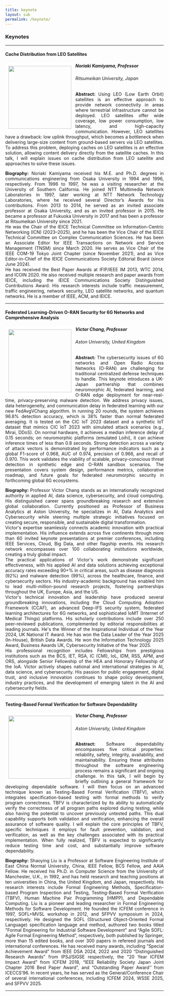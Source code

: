 ```yaml
---
title: keynote
layout: sub
permalink: /keynote/
---
```


<h3>Keynotes</h3>
<hr/>
<h4>Cache Distribution from LEO Satellites</h4>
<img src="/2025/assets/images/keynote_speaker/noriaki_kamiyama.jpg" align="left" style="border:10px solid white" width="200">
<h5><b>Noriaki Kamiyama, Professor</b></h5>
<h6>
Ritsumeikan University, Japan
</h6>
<p style="text-align: justify;">
<b>Abstract: </b> Using LEO (Low Earth Orbit) satellites is an effective approach to provide network connectivity in areas where terrestrial infrastructure cannot be deployed. LEO satellites offer wide coverage, low power consumption, low latency, and high-capacity communication. However, LEO satellites have a drawback: low uplink throughput, which becomes a bottleneck when delivering large-size content from ground-based servers via LEO satellites. To address this problem, deploying caches on LEO satellites is an effective solution, allowing content delivery directly from the satellite caches. In this talk, I will explain issues on cache distribution from LEO satellite and approaches to solve these issues.
</p>
<p style="text-align: justify;">
<b>Biography: </b> Noriaki Kamiyama received his M.E. and Ph.D. degrees in communications engineering from Osaka University in 1994 and 1996, respectively. From 1996 to 1997, he was a visiting researcher at the University of Southern California. He joined NTT Multimedia Network Laboratories in 1997, later working at NTT Network Technology Laboratories, where he received several Director’s Awards for his contributions. From 2013 to 2014, he served as an invited associate professor at Osaka University, and as an invited professor in 2015. He became a professor at Fukuoka University in 2017 and has been a professor at Ritsumeikan University since 2021.
<br/>
He was the Chair of the IEICE Technical Committee on Information-Centric Networking (ICN) (2023–2025), and he has been the Vice Chair of the IEICE Technical Committee on Complex Communication Sciences. He has been an Associate Editor for IEEE Transactions on Network and Service Management (TNSM) since March 2020. He serves as Vice Chair of the IEEE COM-19 Tokyo Joint Chapter (since November 2021), and as Vice Editor-in-Chief of the IEICE Communications Society Editorial Board (since June 2024).
<br/>
He has received the Best Paper Awards at IFIP/IEEE IM 2013, WTC 2014, and ICOIN 2020. He also received multiple research and paper awards from IEICE, including the IEICE Communications Society Distinguished Contributions Award. His research interests include traffic measurement, traffic engineering, network security, LEO satellite networks, and quantum networks. He is a member of IEEE, ACM, and IEICE.
</p>
<hr/>



<h4>Federated Learning-Driven O-RAN Security for 6G Networks and Comprehensive Analysis</h4>
<img src="/2025/assets/images/keynote_speaker/victor_chang.jpg" align="left" style="border:10px solid white" width="200">
<h5><b>Victor Chang, Professor</b></h5>
<h6>
Aston University, United Kingdom
</h6>
<p style="text-align: justify;">
<b>Abstract: </b>The cybersecurity issues of 6G networks and Open Radio Access Networks (O-RAN) are challenging for traditional centralized defense techniques to handle. This keynote introduces a UK-Japan partnership that combines neuromorphic AI, federated learning, and O-RAN edge deployment for near-real-time, privacy-preserving malware detection. We address privacy issues, data heterogeneity, and communication delay in federated learning with our new FedAvgVChang algorithm. In running 20 rounds, the system achieves 96.8% detection accuracy, which is 38% faster than normal federated averaging. It is tested on the CIC IoT 2023 dataset and a synthetic IoT dataset that mimics CIC IoT 2023 with simulated attack scenarios (e.g., Mirai, DDoS). On normal hardware, it achieves a median inference delay of 0.15 seconds; on neuromorphic platforms (emulated Loihi), it can achieve inference times of less than 0.8 seconds. Strong detection across a variety of attack vectors is demonstrated by performance indicators such as a global F1-score of 0.968, AUC of 0.974, precision of 0.966, and recall of 0.970. This work validates the viability of scalable, privacy-conscious threat detection in synthetic edge and O-RAN sandbox scenarios. The presentation covers system design, performance metrics, collaborative roadmap, and future goals for federated neuromorphic security in forthcoming global 6G ecosystems.
</p>
<p style="text-align: justify;">
<b>Biography: </b> Professor Victor Chang stands as an internationally recognized authority in applied AI, data science, cybersecurity, and cloud computing. His distinguished career spans groundbreaking research and extensive global collaboration. Currently positioned as Professor of Business Analytics at Aston University, he specializes in AI, Data Analytics and Cybersecurity while steering multiple strategic initiatives focused on creating secure, responsible, and sustainable digital transformation.
<br/>
Victor's expertise seamlessly connects academic innovation with practical implementation. His influence extends across five continents through more than 60 invited keynote presentations at premier conferences, including IEEE Services, Cloud, Big Data, and other flagship events. His research network encompasses over 100 collaborating institutions worldwide, creating a truly global impact.
<br/>
The practical applications of Victor's work demonstrate significant effectiveness, with his applied AI and data solutions achieving exceptional accuracy rates exceeding 90+% in critical areas, such as disease diagnosis (92%) and malware detection (99%), across the healthcare, finance, and cybersecurity sectors. His industry-academic background has enabled him to lead multi-million-pound research projects, fostering partnerships throughout the UK, Europe, Asia, and the US.
<br/>
Victor's technical innovation and leadership have produced several groundbreaking innovations, including the Cloud Computing Adoption Framework (CCAF), an advanced Deep-IFS security system, federated learning architectures for 6G networks, and sophisticated IoMT (Internet of Medical Things) platforms. His scholarly contributions include over 250 peer-reviewed publications, complemented by editorial responsibilities at leading journals. He's the Winner of the Inspirational Individual of the Year 2024, UK National IT Award. He has won the Data Leader of the Year 2025 (In-House), British Data Awards. He won the Information Technology 2025 Award, Business Awards UK, Cybersecurity Initiative of the Year 2025. 
<br/>
His professional recognition includes Fellowships from prestigious institutions such as the BCS, IET, RSA, IC (CMI), IoL, IDM, RSS, APM, and ORS, alongside Senior Fellowship of the HEA and Honorary Fellowship of the IoA. Victor actively shapes national and international strategies in AI, data science, and cybersecurity. His passion for public engagement, digital trust, and inclusive innovation continues to shape policy development, industry practices, and the development of emerging talent in the AI and cybersecurity fields.

</p>
<hr/>




<h4>Testing-Based Formal Verification for Software Dependability</h4>
<img src="/2025/assets/images/keynote_speaker/shaoying_liu.jpg" align="left" style="border:10px solid white" width="200">
<h5><b>Victor Chang, Professor</b></h5>
<h6>
Aston University, United Kingdom
</h6>
<p style="text-align: justify;">
<b>Abstract: </b>Software dependability encompasses five critical properties: reliability, safety, integrity, availability, and maintainability. Ensuring these attributes throughout the software engineering process remains a significant and ongoing challenge. In this talk, I will begin by briefly outlining a general framework for developing dependable software. I will then focus on an advanced technique known as Testing-Based Formal Verification (TBFV), which integrates specification-based testing with formal methods to verify program correctness. TBFV is characterized by its ability to automatically verify the correctness of all program paths explored during testing, while also having the potential to uncover previously untested paths. This dual capability supports both validation and verification, enhancing the overall assurance of software quality. I will explain the core principles of TBFV, specific techniques it employs for fault prevention, validation, and verification, as well as the key challenges associated with its practical implementation. When fully realized, TBFV is expected to significantly reduce testing time and cost, and substantially improve software dependability.
</p>
<p style="text-align: justify;">
<b>Biography: </b> Shaoying Liu is a Professor at Software Engineering Institute of East China Normal University, China, IEEE Fellow, BCS Fellow, and AAIA Fellow. He received his Ph.D. in Computer Science from the University of Manchester, U.K., in 1992, and has held research and teaching positions at ten universities in China, the United Kingdom, and Japan, respectively. His research interests include Formal Engineering Methods, Specification-based Program Inspection and Testing, Testing-Based Formal Verification (TBFV), Human Machine Pair Programming (HMPP), and Dependable Computing. Liu is a pioneer and leading researcher in Formal Engineering Methods for Software Development. He founded the ICFEM conference in 1997, SOFL+MVSL workshop in 2012, and SFPVV symposium in 2024, respectively. He designed the SOFL (Structured Object-Oriented Formal Language) specification language and method, authored two books titled "Formal Engineering for Industrial Software Development" and “Agile SOFL: Agile Formal Engineering Method”, respectively, both published by Springer, more than 15 edited books, and over 300 papers in refereed journals and international conferences. He has received many awards, including “Special Achievement Award” from IEEE DSA 2024, 2022 and 2020 “Distinguished Research Awards” from IPSJ/SIGSE respectively, the “20 Year ICFEM Impact Award” from ICFEM 2018, “IEEE Reliability Society Japan Joint Chapter 2016 Best Paper Award”, and “Outstanding Paper Award’’ from ICECCS’96. In recent years, he has served as the General/Conference Chair of several international conferences, including ICFEM 2024, WSSE 2025, and SFPVV 2025.
</p>
<hr/>